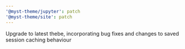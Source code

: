 ```yaml
---
'@myst-theme/jupyter': patch
'@myst-theme/site': patch
---
```


Upgrade to latest thebe, incorporating bug fixes and changes to saved session caching behaviour
